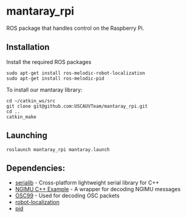 # mantaray_rpi
ROS package that handles control on the Raspberry Pi.

## Installation

Install the required ROS packages

```
sudo apt-get install ros-melodic-robot-localization
sudo apt-get install ros-melodic-pid
```

To install our mantaray library:

```
cd ~/catkin_ws/src
git clone git@github.com:USCAUVTeam/mantaray_rpi.git
cd ..
catkin_make
```

## Launching

```
roslaunch mantaray_rpi mantaray.launch
```

## Dependencies:
* [serialib](https://github.com/imabot2/serialib) - Cross-platform lightweight serial library for C++
* [NGIMU C++ Example](https://github.com/xioTechnologies/NGIMU-C-Cpp-Example) - A wrapper for decoding NGIMU messages
* [OSC99](https://github.com/xioTechnologies/OSC99) - Used for decoding OSC packets
* [robot-localization](https://docs.ros.org/en/noetic/api/robot_localization/html/index.html)
* [pid](https://wiki.ros.org/pid)
